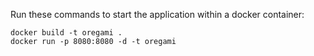 Run these commands to start the application within a docker container:

```
docker build -t oregami .
docker run -p 8080:8080 -d -t oregami
```